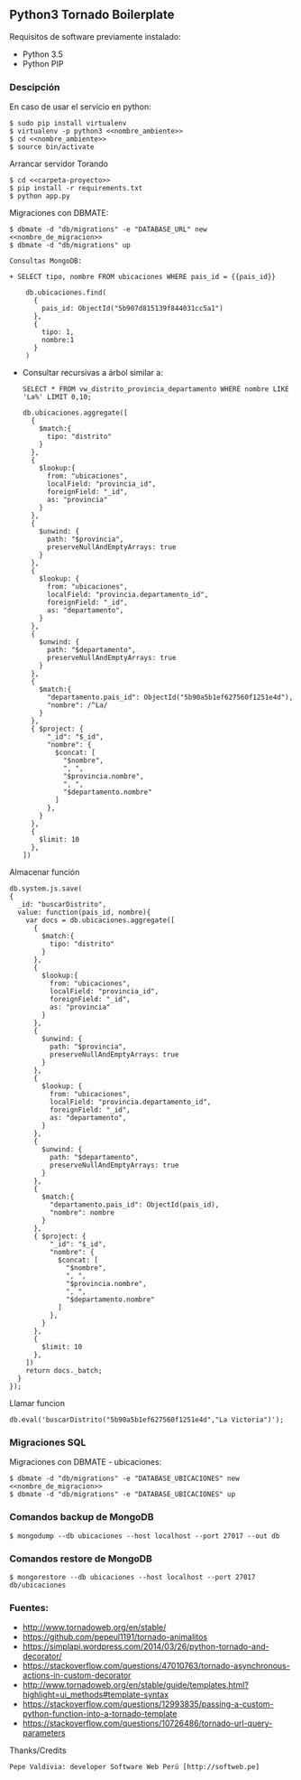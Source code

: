 ## Python3 Tornado Boilerplate

Requisitos de software previamente instalado:

+ Python 3.5
+ Python PIP

### Descipción

En caso de usar el servicio en python:

    $ sudo pip install virtualenv
    $ virtualenv -p python3 <<nombre_ambiente>>
    $ cd <<nombre_ambiente>>
    $ source bin/activate

Arrancar servidor Torando

    $ cd <<carpeta-proyecto>>
    $ pip install -r requirements.txt
    $ python app.py

Migraciones con DBMATE:

    $ dbmate -d "db/migrations" -e "DATABASE_URL" new <<nombre_de_migracion>>
    $ dbmate -d "db/migrations" up

    Consultas MongoDB:

    + SELECT tipo, nombre FROM ubicaciones WHERE pais_id = {{pais_id}}

        db.ubicaciones.find(
          {
            pais_id: ObjectId("5b907d815139f844031cc5a1")
          },
          {
            tipo: 1,
            nombre:1
          }
        )

+ Consultar recursivas a árbol similar a:

  ```
  SELECT * FROM vw_distrito_provincia_departamento WHERE nombre LIKE 'La%' LIMIT 0,10;
  ```

  ```
  db.ubicaciones.aggregate([
    {
      $match:{
        tipo: "distrito"
      }
    },
    {
      $lookup:{
        from: "ubicaciones",
        localField: "provincia_id",
        foreignField: "_id",
        as: "provincia"
      }
    },
    {
      $unwind: {
        path: "$provincia",
        preserveNullAndEmptyArrays: true
      }
    },
    {
      $lookup: {
        from: "ubicaciones",
        localField: "provincia.departamento_id",
        foreignField: "_id",
        as: "departamento",
      }
    },
    {
      $unwind: {
        path: "$departamento",
        preserveNullAndEmptyArrays: true
      }
    },
    {
      $match:{
        "departamento.pais_id": ObjectId("5b90a5b1ef627560f1251e4d"),
        "nombre": /^La/
      }
    },
    { $project: {
        "_id": "$_id",
        "nombre": {
          $concat: [
            "$nombre",
            ", ",
            "$provincia.nombre",
            ", ",
            "$departamento.nombre"
          ]
        },
      }
    },
    {
      $limit: 10
    },
  ])
  ```

Almacenar función

~~~
db.system.js.save(
{
  _id: "buscarDistrito",
  value: function(pais_id, nombre){
    var docs = db.ubicaciones.aggregate([
      {
        $match:{
          tipo: "distrito"
        }
      },
      {
        $lookup:{
          from: "ubicaciones",
          localField: "provincia_id",
          foreignField: "_id",
          as: "provincia"
        }
      },
      {
        $unwind: {
          path: "$provincia",
          preserveNullAndEmptyArrays: true
        }
      },
      {
        $lookup: {
          from: "ubicaciones",
          localField: "provincia.departamento_id",
          foreignField: "_id",
          as: "departamento",
        }
      },
      {
        $unwind: {
          path: "$departamento",
          preserveNullAndEmptyArrays: true
        }
      },
      {
        $match:{
          "departamento.pais_id": ObjectId(pais_id),
          "nombre": nombre
        }
      },
      { $project: {
          "_id": "$_id",
          "nombre": {
            $concat: [
              "$nombre",
              ", ",
              "$provincia.nombre",
              ", ",
              "$departamento.nombre"
            ]
          },
        }
      },
      {
        $limit: 10
      },
    ])
    return docs._batch;
  }
});
~~~

Llamar funcion

~~~
db.eval('buscarDistrito("5b90a5b1ef627560f1251e4d","La Victoria")');
~~~

### Migraciones SQL

Migraciones con DBMATE - ubicaciones:

    $ dbmate -d "db/migrations" -e "DATABASE_UBICACIONES" new <<nombre_de_migracion>>
    $ dbmate -d "db/migrations" -e "DATABASE_UBICACIONES" up

### Comandos backup de MongoDB

    $ mongodump --db ubicaciones --host localhost --port 27017 --out db

### Comandos restore de MongoDB

    $ mongorestore --db ubicaciones --host localhost --port 27017 db/ubicaciones


### Fuentes:

+ http://www.tornadoweb.org/en/stable/
+ https://github.com/pepeul1191/tornado-animalitos
+ https://simplapi.wordpress.com/2014/03/26/python-tornado-and-decorator/
+ https://stackoverflow.com/questions/47010763/tornado-asynchronous-actions-in-custom-decorator
+ http://www.tornadoweb.org/en/stable/guide/templates.html?highlight=ui_methods#template-syntax
+ https://stackoverflow.com/questions/12993835/passing-a-custom-python-function-into-a-tornado-template
+ https://stackoverflow.com/questions/10726486/tornado-url-query-parameters

Thanks/Credits

    Pepe Valdivia: developer Software Web Perú [http://softweb.pe]

